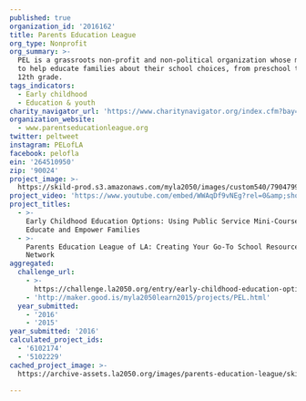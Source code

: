 ```yaml
---
published: true
organization_id: '2016162'
title: Parents Education League
org_type: Nonprofit
org_summary: >-
  PEL is a grassroots non-profit and non-political organization whose mission is
  to help educate families about their school choices, from preschool through
  12th grade.
tags_indicators:
  - Early childhood
  - Education & youth
charity_navigator_url: 'https://www.charitynavigator.org/index.cfm?bay=search.profile&ein=264510950'
organization_website:
  - www.parentseducationleague.org
twitter: peltweet
instagram: PELofLA
facebook: pelofla
ein: '264510950'
zip: '90024'
project_image: >-
  https://skild-prod.s3.amazonaws.com/myla2050/images/custom540/7904799065741-team91.jpg
project_video: 'https://www.youtube.com/embed/WWAqDf9vNEg?rel=0&amp;showinfo=0'
project_titles:
  - >-
    Early Childhood Education Options: Using Public Service Mini-Courses to
    Educate and Empower Families
  - >-
    Parents Education League of LA: Creating Your Go-To School Resource & Parent
    Network
aggregated:
  challenge_url:
    - >-
      https://challenge.la2050.org/entry/early-childhood-education-options-using-public-service-mini-courses-to-educate-and-empower-families
    - 'http://maker.good.is/myla2050learn2015/projects/PEL.html'
  year_submitted:
    - '2016'
    - '2015'
year_submitted: '2016'
calculated_project_ids:
  - '6102174'
  - '5102229'
cached_project_image: >-
  https://archive-assets.la2050.org/images/parents-education-league/skild-prod.s3.amazonaws.com/myla2050/images/custom540/7904799065741-team91.jpg

---
```

